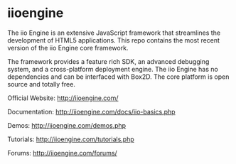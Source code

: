 iioengine
=========

The iio Engine is an extensive JavaScript framework that streamlines the development of HTML5 applications. This repo contains the most recent version of the iio Engine core framework.

The framework provides a feature rich SDK, an advanced debugging system, and a cross-platform deployment engine. The iio Engine has no dependencies and can be interfaced with Box2D. The core platform is open source and totally free.

Official Website: http://iioengine.com/

Documentation: http://iioengine.com/docs/iio-basics.php

Demos: http://iioengine.com/demos.php

Tutorials: http://iioengine.com/tutorials.php

Forums: http://iioengine.com/forums/
